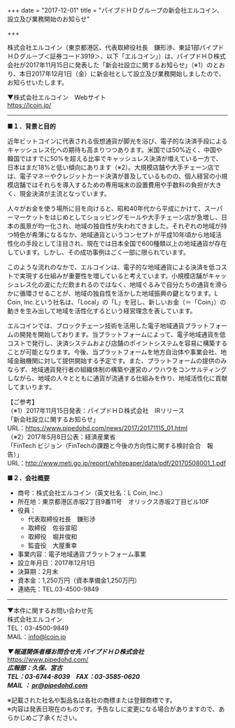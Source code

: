+++
date = "2017-12-01"
title = "パイプドＨＤグループの新会社エルコイン、設立及び業務開始のお知らせ"

+++

株式会社エルコイン（東京都港区、代表取締役社長　鎌形渉、東証1部パイプドＨＤグループ＜証券コード3919＞、以下「エルコイン」）は、パイプドＨＤ株式会社が2017年11月15日に発表した「新会社設立に関するお知らせ」（※1）のとおり、本日2017年12月1日（金）に新会社として設立及び業務開始しましたので、お知らせいたします。

▼株式会社エルコイン　Webサイト  
https://lcoin.jp/  

---

**■１．背景と目的**

近年ビットコインに代表される仮想通貨が脚光を浴び、電子的な決済手段によるキャッシュレス化への期待も高まりつつあります。米国では50%近く、中国や韓国ではすでに50%を超える比率でキャッシュレス決済が増えている一方で、日本はまだ18%と低い傾向にあります（※2）。大規模店舗や大手チェーン店では、電子マネーやクレジットカード決済が普及しているものの、個人経営の小規模店舗ではそれらを導入するための専用端末の設置費用や手数料の負担が大きく、現金決済が主流となっています。

人々がお金を使う場所に目を向けると、昭和40年代から平成にかけて、スーパーマーケットをはじめとしてショッピングモールや大手チェーン店が急増し、日本の風景が均一化され、地域の独自性が失われてきました。それぞれの地域が持つ特色が希薄になるなか、地域通貨というコンセプトが平成10年頃から地域活性化の手段として注目され、現在では日本全国で600種類以上の地域通貨が存在しています。しかし、その成功事例はごく一部に限られています。

このような流れのなかで、エルコインは、電子的な地域通貨による決済を低コストで実現する仕組みが重要性を増していると考えています。小規模店舗がキャッシュレス化の波にただ飲まれるのではなく、地域ぐるみで自分たちの通貨を滑らかに循環させることが、地域の独自性を活かした地域振興の鍵となります。L Coin, Inc.という社名は、「Local」の「L」を冠し、新しいお金（＝「Coin」）の動きを生み出して地域を活性化するという経営理念を表しています。

エルコインでは、ブロックチェーン技術を活用した電子地域通貨プラットフォームの開発を開始しております。当プラットフォームによって、電子地域通貨を低コストで発行し、決済システムおよび店舗のポイントシステムを容易に構築することが可能となります。今後、当プラットフォームを地方自治体や事業会社、地域金融機関に対して提供開始する予定です。また、プラットフォームの提供のみならず、地域通貨発行者の組織体制の構築や運営のノウハウをコンサルティングしながら、地域の人々とともに通貨が流通する仕組みを作り、地域活性化に貢献してまいります。

【ご参考】  
（※1）2017年11月15日発表：パイプドＨＤ株式会社　IRリリース  
「新会社設立に関するお知らせ」  
URL：https://www.pipedohd.com/news/2017/20171115_01.html  
（※2）2017年5月8日公表：経済産業省  
「FinTech ビジョン（FinTechの課題と今後の方向性に関する検討会合　報告）」  
URL：http://www.meti.go.jp/report/whitepaper/data/pdf/20170508001_1.pdf  

**■２．会社概要**

- 商号：株式会社エルコイン（英文社名：L Coin, Inc.）  
- 所在地：東京都港区赤坂2丁目9番11号　オリックス赤坂2丁目ビル10F  
- 役員：
    - 代表取締役社長　鎌形渉  
    - 取締役　佐谷宣昭  
    - 取締役　堀井俊和  
    - 監査役　大屋重幸  
- 事業内容：電子地域通貨プラットフォーム事業  
- 設立年月日：2017年12月1日  
- 決算期：2月末  
- 資本金：1,250万円（資本準備金1,250万円）  
- 連絡先：TEL.03-4500-9849  

---

▼本件に関するお問い合わせ先  
株式会社エルコイン  
TEL：03-4500-9849  
MAIL：info@lcoin.jp

***▼報道関係者様お問合せ先***
***パイプドＨＤ株式会社***　https://www.pipedohd.com/  
***広報部：久保、宮古***  
***TEL：03-6744-8039***　***FAX：03-3585-0620***  
***MAIL ： pr@pipedohd.com***  

※記載された社名や製品名は各社の商標または登録商標です。  
※内容は発表日現在のものです。予告なしに変更になる場合がありますので、あらかじめご了承ください。
